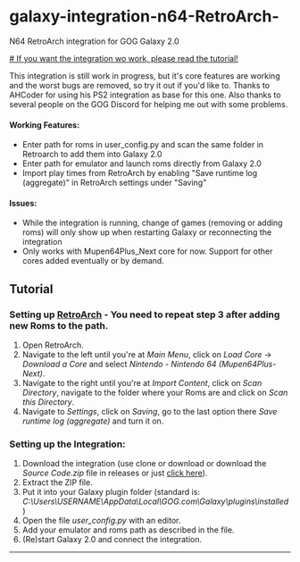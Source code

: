 # galaxy-integration-n64-RetroArch-
N64 RetroArch integration for GOG Galaxy 2.0

[# If you want the integration wo work, please read the tutorial!](https://github.com/Riku55/galaxy-integration-n64-RetroArch-#tutorial)

This integration is still work in progress, but it's core features are working and the worst bugs are removed, so try it out if you'd like to.
Thanks to AHCoder for using his PS2 integration as base for this one. Also thanks to several people on the GOG Discord for helping me out with some problems.

#### Working Features:
- Enter path for roms in user_config.py and scan the same folder in Retroarch to add them into Galaxy 2.0
- Enter path for emulator and launch roms directly from Galaxy 2.0
- Import play times from RetroArch by enabling "Save runtime log (aggregate)" in RetroArch settings under "Saving"

#### Issues:
- While the integration is running, change of games (removing or adding roms) will only show up when restarting Galaxy or reconnecting the integration
- Only works with Mupen64Plus_Next core for now. Support for other cores added eventually or by demand.

## Tutorial

### Setting up [RetroArch](https://retroarch.com/?page=platforms) - You need to repeat step 3 after adding new Roms to the path.
1. Open RetroArch.
2. Navigate to the left until you're at *Main Menu*, click on *Load Core* -> *Download a Core* and select *Nintendo - Nintendo 64 (Mupen64Plus-Next)*.
3. Navigate to the right until you're at *Import Content*, click on *Scan Directory*, navigate to the folder where your Roms are and click on *Scan this Directory*.
4. Navigate to *Settings*, click on *Saving*, go to the last option there *Save runtime log (aggregate)* and turn it on.

### Setting up the Integration:
1. Download the integration (use clone or download or download the *Source Code.zip* file in releases or just [click here](https://github.com/Riku55/galaxy-integration-n64-RetroArch-/archive/0.2.zip)).
2. Extract the ZIP file.
3. Put it into your Galaxy plugin folder (standard is: *C:\Users\USERNAME\AppData\Local\GOG.com\Galaxy\plugins\installed*)
4. Open the file *user_config.py* with an editor.
5. Add your emulator and roms path as described in the file.
6. (Re)start Galaxy 2.0 and connect the integration.
_______________________________________________________________________________________________________________________________________


